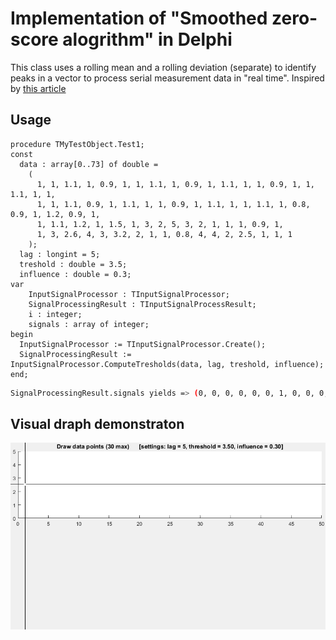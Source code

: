 # Implementation of "Smoothed zero-score alogrithm" in Delphi

This class uses a rolling mean and a rolling deviation (separate) to identify peaks in a vector to process serial measurement data in "real time". Inspired by [this article](https://stackoverflow.com/questions/22583391/peak-signal-detection-in-realtime-timeseries-data)

## Usage

```objectpascal
procedure TMyTestObject.Test1;
const
  data : array[0..73] of double =
    (
      1, 1, 1.1, 1, 0.9, 1, 1, 1.1, 1, 0.9, 1, 1.1, 1, 1, 0.9, 1, 1, 1.1, 1, 1,
      1, 1, 1.1, 0.9, 1, 1.1, 1, 1, 0.9, 1, 1.1, 1, 1, 1.1, 1, 0.8, 0.9, 1, 1.2, 0.9, 1,
      1, 1.1, 1.2, 1, 1.5, 1, 3, 2, 5, 3, 2, 1, 1, 1, 0.9, 1,
      1, 3, 2.6, 4, 3, 3.2, 2, 1, 1, 0.8, 4, 4, 2, 2.5, 1, 1, 1
    );
  lag : longint = 5;
  treshold : double = 3.5;
  influence : double = 0.3;
var
    InputSignalProcessor : TInputSignalProcessor;
    SignalProcessingResult : TInputSignalProcessResult;
    i : integer;
    signals : array of integer;
begin
  InputSignalProcessor := TInputSignalProcessor.Create();
  SignalProcessingResult := InputSignalProcessor.ComputeTresholds(data, lag, treshold, influence);
end;
```

```bash
SignalProcessingResult.signals yields => (0, 0, 0, 0, 0, 0, 1, 0, 0, 0, 0, 0, 0, 0, 0, 0, 0, 0, 0, 0, 0, 0, 0, 0, 0, 0, 0, 0, 0, 0, 0, 0, 0, 0, 0, -1, 0, 0, 0, 0, 0, 0, 0, 0, 0, 1, 0, 1, 1, 1, 1, 0, 0, 0, 0, 0, 0, 0, 1, 1, 1, 1, 0, 0, 0, 0, 0, 0, 0, 0, 0, 0, 0, 0)
```

## Visual draph demonstraton

![graph](/graph.gif)
